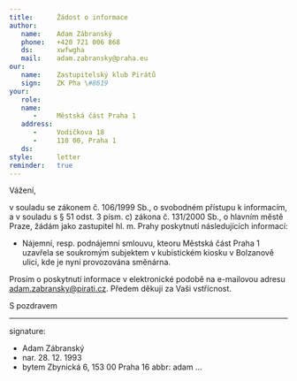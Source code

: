 ```yaml
---
title:      Žádost o informace
author:
   name:    Adam Zábranský
   phone:   +420 721 006 868
   ds:      xwfwgha
   mail:    adam.zabransky@praha.eu
our:
   name:    Zastupitelský klub Pirátů
   sign:    ZK Pha \#8619
your:
   role:    
   name:    
      -     Městská část Praha 1
   address:
      -     Vodičkova 18
      -     110 00, Praha 1
   ds:      
style:      letter
reminder:   true
---
```


Vážení,

v souladu se zákonem č. 106/1999 Sb., o svobodném přístupu k informacím, a v souladu s § 51 odst. 3 písm. c) zákona č. 131/2000 Sb., o hlavním městě Praze, žádám jako zastupitel hl. m. Prahy poskytnutí následujících informací: 

* Nájemní, resp. podnájemní smlouvu, kteoru Městská část Praha 1 uzavřela se soukromým subjektem v kubistickém kiosku v Bolzanově ulici, kde je nyní provozována směnárna. 

Prosím o poskytnutí informace v elektronické podobě na e-mailovou adresu adam.zabransky@pirati.cz. Předem děkuji za Vaši vstřícnost.

S pozdravem

---
signature:
  - Adam Zábranský
  - nar. 28. 12. 1993
  - bytem Zbynická 6, 153 00 Praha 16
abbr:       adam
...
